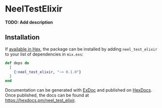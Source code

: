 # NeelTestElixir

**TODO: Add description**

## Installation

If [available in Hex](https://hex.pm/docs/publish), the package can be installed
by adding `neel_test_elixir` to your list of dependencies in `mix.exs`:

```elixir
def deps do
  [
    {:neel_test_elixir, "~> 0.1.0"}
  ]
end
```

Documentation can be generated with [ExDoc](https://github.com/elixir-lang/ex_doc)
and published on [HexDocs](https://hexdocs.pm). Once published, the docs can
be found at <https://hexdocs.pm/neel_test_elixir>.

